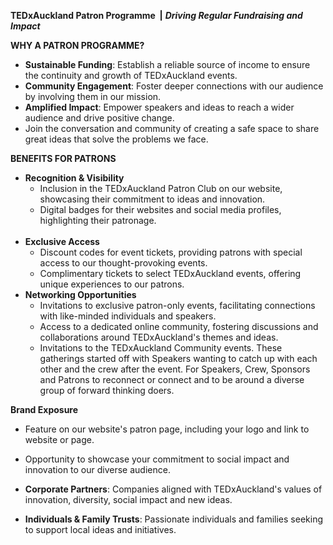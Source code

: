 **TEDxAuckland Patron Programme&nbsp; \|** ***Driving Regular Fundraising and Impact***

**WHY A PATRON PROGRAMME?**

* **Sustainable Funding**: Establish a reliable source of income to ensure the continuity and growth of TEDxAuckland events.
* **Community Engagement**: Foster deeper connections with our audience by involving them in our mission.
* **Amplified Impact**: Empower speakers and ideas to reach a wider audience and drive positive change.
* Join the conversation and community of creating a safe space to share great ideas that solve the problems we face.

**BENEFITS FOR PATRONS**

* **Recognition & Visibility**
  * Inclusion in the TEDxAuckland Patron Club on our website, showcasing their commitment to ideas and innovation.
  * Digital badges for their websites and social media profiles, highlighting their patronage.<br>​​​​​
* **Exclusive Access**
  * Discount codes for event tickets, providing patrons with special access to our thought-provoking events.
  * Complimentary tickets to select TEDxAuckland events, offering unique experiences to our patrons.<br>
* **Networking Opportunities**
  * Invitations to exclusive patron-only events, facilitating connections with like-minded individuals and speakers.
  * Access to a dedicated online community, fostering discussions and collaborations around TEDxAuckland's themes and ideas.
  * Invitations to the TEDxAuckland Community events. These gatherings started off with Speakers wanting to catch up with each other and the crew after the event. For Speakers, Crew, Sponsors and Patrons to reconnect or connect and to be around a diverse group of forward thinking doers.

**Brand Exposure**

* Feature on our website's patron page, including your logo and link to website or page.
* Opportunity to showcase your commitment to social impact and innovation to our diverse audience.

* **Corporate Partners**: Companies aligned with TEDxAuckland's values of innovation, diversity, social impact and new ideas.
* **Individuals & Family Trusts**: Passionate individuals and families seeking to support local ideas and initiatives.